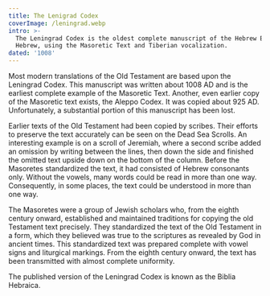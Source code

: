 ```yaml
---
title: The Lenigrad Codex
coverImage: /leningrad.webp
intro: >-
  The Leningrad Codex is the oldest complete manuscript of the Hebrew Bible in
  Hebrew, using the Masoretic Text and Tiberian vocalization.
dated: '1008'
---
```


Most modern translations of the Old Testament are based upon the Leningrad Codex. This manuscript was written about 1008 AD and is the earliest complete example of the Masoretic Text. Another, even earlier copy of the Masoretic text exists, the Aleppo Codex. It was copied about 925 AD. Unfortunately, a substantial portion of this manuscript has been lost.

Earlier texts of the Old Testament had been copied by scribes. Their efforts to preserve the text accurately can be seen on the Dead Sea Scrolls. An interesting example is on a scroll of Jeremiah, where a second scribe added an omission by writing between the lines, then down the side and finished the omitted text upside down on the bottom of the column. Before the Masoretes standardized the text, it had consisted of Hebrew consonants only. Without the vowels, many words could be read in more than one way. Consequently, in some places, the text could be understood in more than one way.

The Masoretes were a group of Jewish scholars who, from the eighth century onward, established and maintained traditions for copying the old Testament text precisely. They standardized the text of the Old Testament in a form, which they believed was true to the scriptures as revealed by God in ancient times. This standardized text was prepared complete with vowel signs and liturgical markings. From the eighth century onward, the text has been transmitted with almost complete uniformity.

The published version of the Leningrad Codex is known as the Biblia Hebraica.
